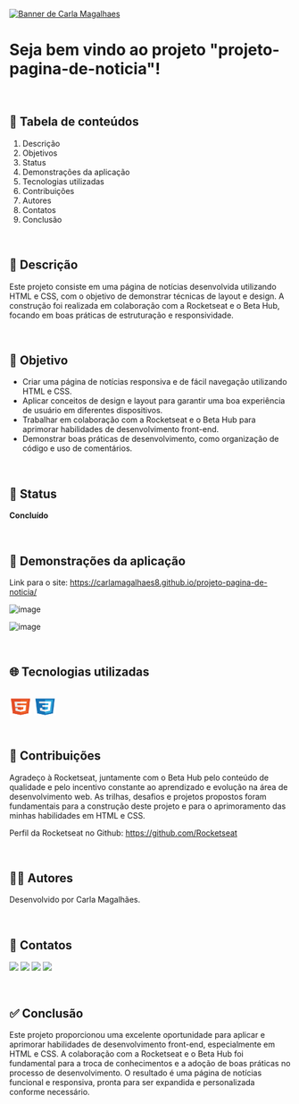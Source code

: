 [![Banner de Carla Magalhaes](https://github.com/user-attachments/assets/433fe11c-644e-44e6-b331-c012a2d371aa)](https://github.com/carlamagalhaes8)
<br><h1>Seja bem vindo ao projeto "projeto-pagina-de-noticia"!</h1>

<br><h2>📑 Tabela de conteúdos</h2>
1. Descrição<br>
2. Objetivos<br>
3. Status<br>
4. Demonstrações da aplicação<br>
5. Tecnologias utilizadas<br>
6. Contribuições<br>
7. Autores<br>
8. Contatos<br>
9. Conclusão

<br><h2>📖 Descrição</h2>
Este projeto consiste em uma página de notícias desenvolvida utilizando HTML e CSS, com o objetivo de demonstrar técnicas de layout e design. A construção foi realizada em colaboração com a Rocketseat e o Beta Hub, focando em boas práticas de estruturação e responsividade.

<br><h2>🎯 Objetivo</h2>
- Criar uma página de notícias responsiva e de fácil navegação utilizando HTML e CSS.
- Aplicar conceitos de design e layout para garantir uma boa experiência de usuário em diferentes dispositivos.
- Trabalhar em colaboração com a Rocketseat e o Beta Hub para aprimorar habilidades de desenvolvimento front-end.
- Demonstrar boas práticas de desenvolvimento, como organização de código e uso de comentários.

<br><h2>📌 Status</h2>
**Concluído**

<br><h2>👀 Demonstrações da aplicação</h2>
Link para o site: https://carlamagalhaes8.github.io/projeto-pagina-de-noticia/

![image](https://github.com/user-attachments/assets/a516865b-f835-4b28-bd12-1f4cca7f975e)

![image](https://github.com/user-attachments/assets/03b2377c-89a2-4598-a131-b1a2faedd06b)


<br><h2>🌐 Tecnologias utilizadas</h2>
<div style="display: inline_block"><br>
<img align="center" alt="Rafa-HTML" height="30" width="40" src="https://raw.githubusercontent.com/devicons/devicon/master/icons/html5/html5-original.svg">
  <img align="center" alt="Rafa-CSS" height="30" width="40" src="https://raw.githubusercontent.com/devicons/devicon/master/icons/css3/css3-original.svg">
</div>

<br><h2>🤝 Contribuições</h2>
Agradeço à Rocketseat, juntamente com o Beta Hub pelo conteúdo de qualidade e pelo incentivo constante ao aprendizado e evolução na área de desenvolvimento web. As trilhas, desafios e projetos propostos foram fundamentais para a construção deste projeto e para o aprimoramento das minhas habilidades em HTML e CSS.<br>

Perfil da Rocketseat no Github: https://github.com/Rocketseat

<br><h2>👨‍💻 Autores</h2>
Desenvolvido por Carla Magalhães.

<br><h2>📧 Contatos</h2>
<div> 
  <a href="https://www.instagram.com/carla_magalhaes404/" target="_blank"><img src="https://img.shields.io/badge/-Instagram-%23E4405F?style=for-the-badge&logo=instagram&logoColor=white" target="_blank"></a>
 <a href="https://discord.com/channels/@me" target="_blank"><img src="https://img.shields.io/badge/Discord-7289DA?style=for-the-badge&logo=discord&logoColor=white" target="_blank"></a> 
  <a href = "mailto:carlamagalhaes404@gmail.com"><img src="https://img.shields.io/badge/-Gmail-%23333?style=for-the-badge&logo=gmail&logoColor=white" target="_blank"></a>
  <a href="https://www.linkedin.com/in/carla-magalh%C3%A3es-4039b6288/" target="_blank"><img src="https://img.shields.io/badge/-LinkedIn-%230077B5?style=for-the-badge&logo=linkedin&logoColor=white" target="_blank"></a> 
</div>

<br><h2>✅ Conclusão</h2>
Este projeto proporcionou uma excelente oportunidade para aplicar e aprimorar habilidades de desenvolvimento front-end, especialmente em HTML e CSS. A colaboração com a Rocketseat e o Beta Hub foi fundamental para a troca de conhecimentos e a adoção de boas práticas no processo de desenvolvimento. O resultado é uma página de notícias funcional e responsiva, pronta para ser expandida e personalizada conforme necessário.
